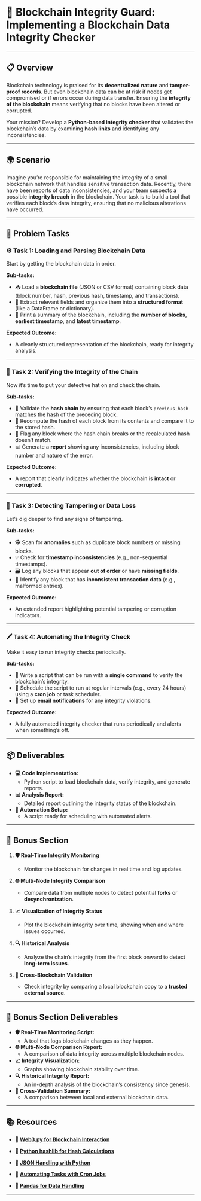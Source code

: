 # 🔄 Blockchain Integrity Guard: Implementing a Blockchain Data Integrity Checker

---

## 📋 Overview
Blockchain technology is praised for its **decentralized nature** and **tamper-proof records**. But even blockchain data can be at risk if nodes get compromised or if errors occur during data transfer. Ensuring the **integrity of the blockchain** means verifying that no blocks have been altered or corrupted.

Your mission? Develop a **Python-based integrity checker** that validates the blockchain’s data by examining **hash links** and identifying any inconsistencies. 

---

## 🌍 Scenario
Imagine you’re responsible for maintaining the integrity of a small blockchain network that handles sensitive transaction data. Recently, there have been reports of data inconsistencies, and your team suspects a possible **integrity breach** in the blockchain. Your task is to build a tool that verifies each block’s data integrity, ensuring that no malicious alterations have occurred. 

---

## 📝 Problem Tasks

### ⚙️ Task 1: Loading and Parsing Blockchain Data
Start by getting the blockchain data in order. 

**Sub-tasks:**
- 📥 Load a **blockchain file** (JSON or CSV format) containing block data (block number, hash, previous hash, timestamp, and transactions).  
- 🧩 Extract relevant fields and organize them into a **structured format** (like a DataFrame or dictionary).  
- 📝 Print a summary of the blockchain, including the **number of blocks**, **earliest timestamp**, and **latest timestamp**.  

**Expected Outcome:**
- A cleanly structured representation of the blockchain, ready for integrity analysis.  

---

### 🔬 Task 2: Verifying the Integrity of the Chain
Now it’s time to put your detective hat on and check the chain. 

**Sub-tasks:**
- 🔗 Validate the **hash chain** by ensuring that each block’s `previous_hash` matches the hash of the preceding block.  
- 🧮 Recompute the hash of each block from its contents and compare it to the stored hash.  
- 🚨 Flag any block where the hash chain breaks or the recalculated hash doesn’t match.  
- 📊 Generate a **report** showing any inconsistencies, including block number and nature of the error.  

**Expected Outcome:**
- A report that clearly indicates whether the blockchain is **intact** or **corrupted**.  

---

### 🔧 Task 3: Detecting Tampering or Data Loss
Let’s dig deeper to find any signs of tampering. 

**Sub-tasks:**
- 🕵️ Scan for **anomalies** such as duplicate block numbers or missing blocks.  
- 💡 Check for **timestamp inconsistencies** (e.g., non-sequential timestamps).  
- 🗃️ Log any blocks that appear **out of order** or have **missing fields**.  
- 🔎 Identify any block that has **inconsistent transaction data** (e.g., malformed entries).  

**Expected Outcome:**
- An extended report highlighting potential tampering or corruption indicators.  

---

### 🖊️ Task 4: Automating the Integrity Check
Make it easy to run integrity checks periodically. 

**Sub-tasks:**
- 📝 Write a script that can be run with a **single command** to verify the blockchain’s integrity.  
- 🔄 Schedule the script to run at regular intervals (e.g., every 24 hours) using a **cron job** or task scheduler.  
- 📧 Set up **email notifications** for any integrity violations.  

**Expected Outcome:**
- A fully automated integrity checker that runs periodically and alerts when something’s off.  

---

## 📦 Deliverables
- **💻 Code Implementation:**
  - Python script to load blockchain data, verify integrity, and generate reports.  
- **📊 Analysis Report:**
  - Detailed report outlining the integrity status of the blockchain.  
- **🔄 Automation Setup:**
  - A script ready for scheduling with automated alerts.  

---

## 🎁 Bonus Section
1. **🛡️ Real-Time Integrity Monitoring**
   - Monitor the blockchain for changes in real time and log updates.  

2. **🌐 Multi-Node Integrity Comparison**
   - Compare data from multiple nodes to detect potential **forks** or **desynchronization**.  

3. **📈 Visualization of Integrity Status**
   - Plot the blockchain integrity over time, showing when and where issues occurred.  

4. **🔍 Historical Analysis**
   - Analyze the chain’s integrity from the first block onward to detect **long-term issues**.  

5. **🔗 Cross-Blockchain Validation**
   - Check integrity by comparing a local blockchain copy to a **trusted external source**.  

---

## 🏅 Bonus Section Deliverables
- **🛡️ Real-Time Monitoring Script:** 
  - A tool that logs blockchain changes as they happen.  
- **🌐 Multi-Node Comparison Report:** 
  - A comparison of data integrity across multiple blockchain nodes.  
- **📈 Integrity Visualization:** 
  - Graphs showing blockchain stability over time.  
- **🔍 Historical Integrity Report:** 
  - An in-depth analysis of the blockchain’s consistency since genesis.  
- **🔗 Cross-Validation Summary:** 
  - A comparison between local and external blockchain data.  

---

## 📚 Resources

- **🔗 [Web3.py for Blockchain Interaction](https://web3py.readthedocs.io/)**  

- **🔗 [Python hashlib for Hash Calculations](https://docs.python.org/3/library/hashlib.html)**  

- **🔗 [JSON Handling with Python](https://docs.python.org/3/library/json.html)**  

- **🔗 [Automating Tasks with Cron Jobs](https://opensource.com/article/17/11/how-use-cron-linux)**  

- **🔗 [Pandas for Data Handling](https://pandas.pydata.org/)**

---
